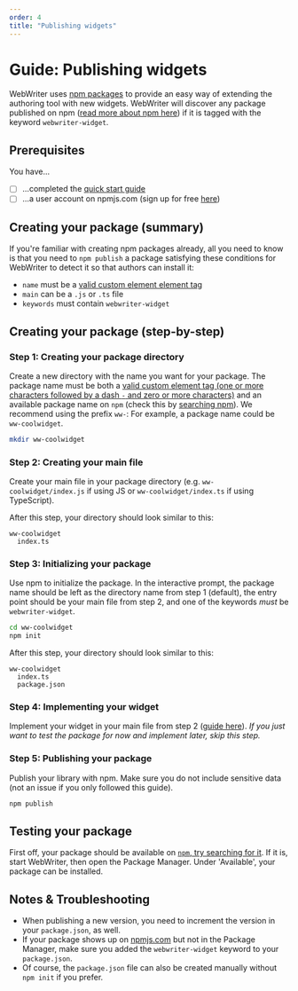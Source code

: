 ```yaml
---
order: 4
title: "Publishing widgets"
---
```

# Guide: Publishing widgets

WebWriter uses [npm packages](https://docs.npmjs.com/packages-and-modules) to provide an easy way of extending the authoring tool with new widgets. WebWriter will discover any package published on npm ([read more about npm here](https://docs.npmjs.com/about-npm)) if it is tagged with the keyword `webwriter-widget`.

## Prerequisites
You have...
- [ ] ...completed the [quick start guide](./quickstart.md)
- [ ] ...a user account on npmjs.com (sign up for free [here](https://docs.npmjs.com/creating-a-new-npm-user-account))

## Creating your package (summary)
If you're familiar with creating npm packages already, all you need to know is that you need to `npm publish` a package satisfying these conditions for WebWriter to detect it so that authors can install it:
- `name` must be a [valid custom element element tag]((https://html.spec.whatwg.org/multipage/custom-elements.html#valid-custom-element-name))
- `main` can be a `.js` or `.ts` file
- `keywords` must contain `webwriter-widget`


## Creating your package (step-by-step)

### Step 1: Creating your package directory
Create a new directory with the name you want for your package. The package name must be both a [valid custom element tag (one or more characters followed by a dash `-` and zero or more characters)](https://html.spec.whatwg.org/multipage/custom-elements.html#valid-custom-element-name) and an available package name on `npm` (check this by [searching npm](https://www.npmjs.com/)). We recommend using the prefix `ww-`: For example, a package name could be `ww-coolwidget`.
```sh
mkdir ww-coolwidget
```

### Step 2: Creating your main file
Create your main file in your package directory (e.g. `ww-coolwidget/index.js` if using JS or `ww-coolwidget/index.ts` if using TypeScript).

After this step, your directory should look similar to this:
```
ww-coolwidget
  index.ts
```

### Step 3: Initializing your package
Use npm to initialize the package. In the interactive prompt, the package name should be left as the directory name from step 1 (default), the entry point should be your main file from step 2, and one of the keywords *must* be `webwriter-widget`.

```sh
cd ww-coolwidget
npm init
```

After this step, your directory should look similar to this:
```
ww-coolwidget
  index.ts
  package.json
```

### Step 4: Implementing your widget
Implement your widget in your main file from step 2 ([guide here](./creatingwidgets.md)). *If you just want to test the package for now and implement later, skip this step.*

### Step 5: Publishing your package
Publish your library with npm. Make sure you do not include sensitive data (not an issue if you only followed this guide).

```sh
npm publish
```

## Testing your package
First off, your package should be available on [`npm`, try searching for it](https://www.npmjs.com/). If it is, start WebWriter, then open the Package Manager. Under 'Available', your package can be installed.

## Notes & Troubleshooting
- When publishing a new version, you need to increment the version in your `package.json`, as well.
- If your package shows up on [npmjs.com](npmjs.com) but not in the Package Manager, make sure you added the `webwriter-widget` keyword to your `package.json`.
- Of course, the `package.json` file can also be created manually without `npm init` if you prefer.